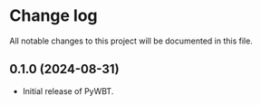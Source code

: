 # Change log

All notable changes to this project will be documented in this file.

## 0.1.0 (2024-08-31)

- Initial release of PyWBT.
